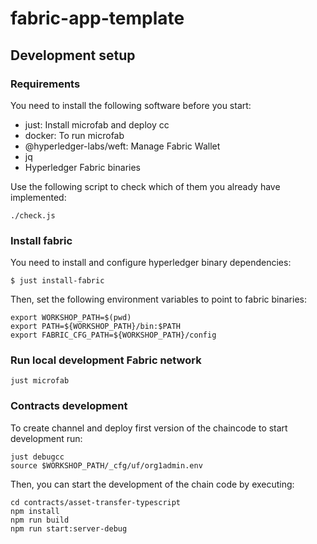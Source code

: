 # fabric-app-template

## Development setup

### Requirements
You need to install the following software before you start: 
- just: Install microfab and deploy cc
- docker: To run microfab
- @hyperledger-labs/weft: Manage Fabric Wallet
- jq
- Hyperledger Fabric binaries

Use the following script to check which of them you already have implemented: 

```@bash
./check.js
```

### Install fabric

You need to install and configure hyperledger binary dependencies: 
```@bash
$ just install-fabric
```

Then, set the following environment variables to point to fabric binaries:

```@bash
export WORKSHOP_PATH=$(pwd)
export PATH=${WORKSHOP_PATH}/bin:$PATH
export FABRIC_CFG_PATH=${WORKSHOP_PATH}/config
```


### Run local development Fabric network
```@bash
just microfab
```

### Contracts development 
To create channel and deploy first version of the chaincode to start development run:

```@bash
just debugcc
source $WORKSHOP_PATH/_cfg/uf/org1admin.env
```

Then, you can start the development of the chain code by executing: 

```@bash
cd contracts/asset-transfer-typescript
npm install 
npm run build
npm run start:server-debug
```